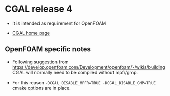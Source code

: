 # CGAL release 4

 * It is intended as requirement for OpenFOAM
 
 * [CGAL home page](http://www.cgal.org/)

## OpenFOAM specific notes

 * Following suggestion from https://develop.openfoam.com/Development/openfoam/-/wikis/building CGAL will normally need to be compiled without mpfr/gmp.
 
 * For this reason `-DCGAL_DISABLE_MPFR=TRUE -DCGAL_DISABLE_GMP=TRUE` cmake options are in place.
